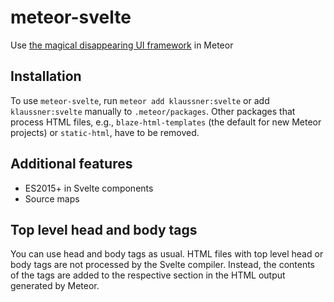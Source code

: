 # meteor-svelte

Use [the magical disappearing UI framework](https://svelte.technology) in Meteor

## Installation

To use `meteor-svelte`, run `meteor add klaussner:svelte` or add `klaussner:svelte` manually to `.meteor/packages`.
Other packages that process HTML files, e.g., `blaze-html-templates` (the default for new Meteor projects) or `static-html`, have to be removed.

## Additional features

* ES2015+ in Svelte components
* Source maps

## Top level head and body tags

You can use head and body tags as usual.
HTML files with top level head or body tags are not processed by the Svelte compiler.
Instead, the contents of the tags are added to the respective section in the HTML output generated by Meteor.
